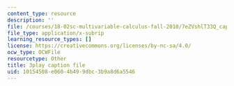 ```yaml
---
content_type: resource
description: ''
file: /courses/18-02sc-multivariable-calculus-fall-2010/7eZVshlT33Q_captions.vtt
file_type: application/x-subrip
learning_resource_types: []
license: https://creativecommons.org/licenses/by-nc-sa/4.0/
ocw_type: OCWFile
resourcetype: Other
title: 3play caption file
uid: 10154508-e060-4b49-9dbc-3b9a8d6a5546
---
```

